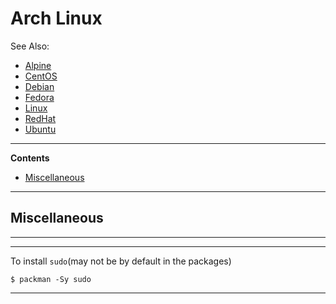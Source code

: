 # Arch Linux

See Also:

 - [Alpine](Alpine.md)
 - [CentOS](CentOS.md)
 - [Debian](Debian.md)
 - [Fedora](Fedora.md)
 - [Linux](Linux.md)
 - [RedHat](RedHat.md)
 - [Ubuntu](Ubuntu.md)

---

**Contents**

- [Miscellaneous](Arch.md#miscellaneous)

---

## Miscellaneous

---

---

To install `sudo`(may not be by default in the packages)

    $ packman -Sy sudo


---